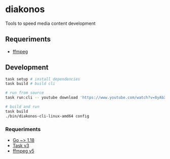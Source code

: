# diakonos

Tools to speed media content development

## Requeriments

- [ffmpeg](https://ffmpeg.org/download.html)

## Development

```sh
task setup # install dependencies
task build # build cli
```

```sh
# run from source
task run:cli -- youtube download 'https://www.youtube.com/watch?v=8yAbX8W3Caw'

# build and run
task build
./bin/diakonos-cli-linux-amd64 config
```

### Requeriments

- [Go ~> 1.18](https://go.dev/dl/)
- [Task v3](https://taskfile.dev/)
- [ffmpeg v5](https://ffmpeg.org/)
